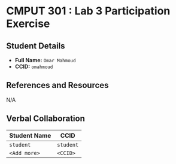 # CMPUT 301 : Lab 3 Participation Exercise

## Student Details

- **Full Name:** `Omar Mahmoud`
- **CCID:** `omahmoud`

## References and Resources
N/A

## Verbal Collaboration

| Student Name | CCID      |
| ------------ | --------- |
| `student`    | `student` |
| `<Add more>` | `<CCID>`  |

